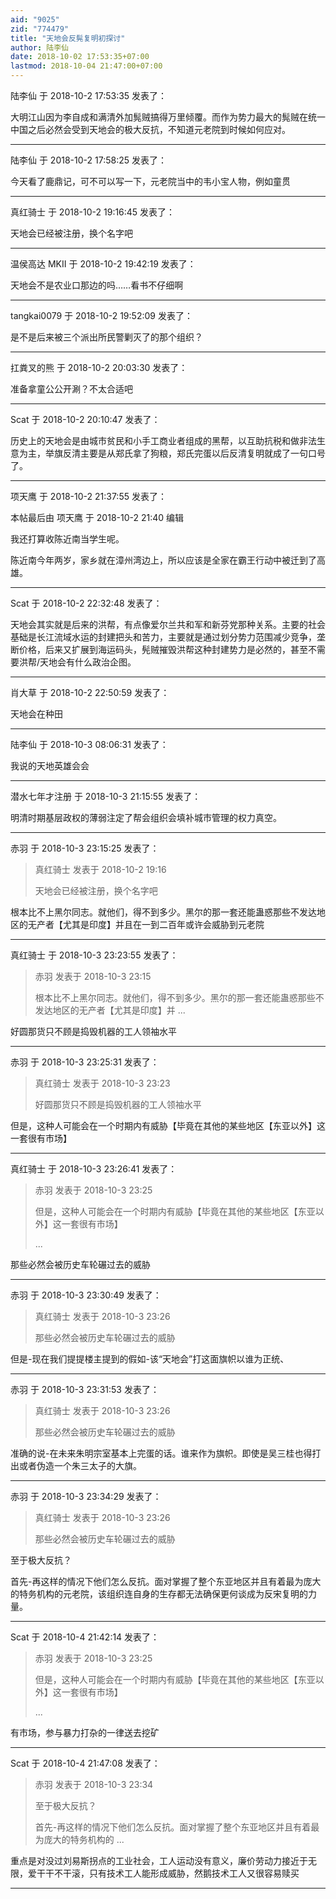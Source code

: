 ```yaml
---
aid: "9025"
zid: "774479"
title: "天地会反髨复明初探讨"
author: 陆李仙
date: 2018-10-02 17:53:35+07:00
lastmod: 2018-10-04 21:47:00+07:00
---
```


陆李仙 于 2018-10-2 17:53:35 发表了：

大明江山因为李自成和满清外加髨贼搞得万里倾覆。而作为势力最大的髨贼在统一中国之后必然会受到天地会的极大反抗，不知道元老院到时候如何应对。

---

陆李仙 于 2018-10-2 17:58:25 发表了：

今天看了鹿鼎记，可不可以写一下，元老院当中的韦小宝人物，例如童贯

---

真红骑士 于 2018-10-2 19:16:45 发表了：

天地会已经被注册，换个名字吧

---

温侯高达 MKII 于 2018-10-2 19:42:19 发表了：

天地会不是农业口那边的吗……看书不仔细啊

---

tangkai0079 于 2018-10-2 19:52:09 发表了：

是不是后来被三个派出所民警剿灭了的那个组织？

---

扛粪叉的熊 于 2018-10-2 20:03:30 发表了：

准备拿童公公开涮？不太合适吧

---

Scat 于 2018-10-2 20:10:47 发表了：

历史上的天地会是由城市贫民和小手工商业者组成的黑帮，以互助抗税和做非法生意为主，举旗反清主要是从郑氏拿了狗粮，郑氏完蛋以后反清复明就成了一句口号了。

---

项天鹰 于 2018-10-2 21:37:55 发表了：

本帖最后由 项天鹰 于 2018-10-2 21:40 编辑

我还打算收陈近南当学生呢。

陈近南今年两岁，家乡就在漳州湾边上，所以应该是全家在霸王行动中被迁到了高雄。

---

Scat 于 2018-10-2 22:32:48 发表了：

天地会其实就是后来的洪帮，有点像爱尔兰共和军和新芬党那种关系。主要的社会基础是长江流域水运的封建把头和苦力，主要就是通过划分势力范围减少竞争，垄断价格，后来又扩展到海运码头，髡贼摧毁洪帮这种封建势力是必然的，甚至不需要洪帮/天地会有什么政治企图。

---

肖大草 于 2018-10-2 22:50:59 发表了：

天地会在种田

---

陆李仙 于 2018-10-3 08:06:31 发表了：

我说的天地英雄会会

---

潜水七年才注册 于 2018-10-3 21:15:55 发表了：

明清时期基层政权的薄弱注定了帮会组织会填补城市管理的权力真空。

---

赤羽 于 2018-10-3 23:15:25 发表了：

> 真红骑士 发表于 2018-10-2 19:16
>
> 天地会已经被注册，换个名字吧

根本比不上黑尔同志。就他们，得不到多少。黑尔的那一套还能蛊惑那些不发达地区的无产者【尤其是印度】并且在一到二百年或许会威胁到元老院

---

真红骑士 于 2018-10-3 23:23:55 发表了：

> 赤羽 发表于 2018-10-3 23:15
>
> 根本比不上黑尔同志。就他们，得不到多少。黑尔的那一套还能蛊惑那些不发达地区的无产者【尤其是印度】并 ...

好圆那货只不顾是捣毁机器的工人领袖水平

---

赤羽 于 2018-10-3 23:25:31 发表了：

> 真红骑士 发表于 2018-10-3 23:23
>
> 好圆那货只不顾是捣毁机器的工人领袖水平

但是，这种人可能会在一个时期内有威胁【毕竟在其他的某些地区【东亚以外】这一套很有市场】

---

真红骑士 于 2018-10-3 23:26:41 发表了：

> 赤羽 发表于 2018-10-3 23:25
>
> 但是，这种人可能会在一个时期内有威胁【毕竟在其他的某些地区【东亚以外】这一套很有市场】
>
> ...

那些必然会被历史车轮碾过去的威胁

---

赤羽 于 2018-10-3 23:30:49 发表了：

> 真红骑士 发表于 2018-10-3 23:26
>
> 那些必然会被历史车轮碾过去的威胁

但是-现在我们提提楼主提到的假如-该“天地会”打这面旗帜以谁为正统、

---

赤羽 于 2018-10-3 23:31:53 发表了：

> 真红骑士 发表于 2018-10-3 23:26
>
> 那些必然会被历史车轮碾过去的威胁

准确的说-在未来朱明宗室基本上完蛋的话。谁来作为旗帜。即使是吴三桂也得打出或者伪造一个朱三太子的大旗。

---

赤羽 于 2018-10-3 23:34:29 发表了：

> 真红骑士 发表于 2018-10-3 23:26
>
> 那些必然会被历史车轮碾过去的威胁

至于极大反抗？

首先-再这样的情况下他们怎么反抗。面对掌握了整个东亚地区并且有着最为庞大的特务机构的元老院，该组织连自身的生存都无法确保更何谈成为反宋复明的力量。

---

Scat 于 2018-10-4 21:42:14 发表了：

> 赤羽 发表于 2018-10-3 23:25
>
> 但是，这种人可能会在一个时期内有威胁【毕竟在其他的某些地区【东亚以外】这一套很有市场】
>
> ...

有市场，参与暴力打杂的一律送去挖矿

---

Scat 于 2018-10-4 21:47:08 发表了：

> 赤羽 发表于 2018-10-3 23:34
>
> 至于极大反抗？
>
> 首先-再这样的情况下他们怎么反抗。面对掌握了整个东亚地区并且有着最为庞大的特务机构的 ...

重点是对没过刘易斯拐点的工业社会，工人运动没有意义，廉价劳动力接近于无限，爱干干不干滚，只有技术工人能形成威胁，然鹅技术工人又很容易赎买

---
